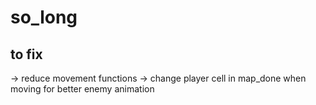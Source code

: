 # so_long

## to fix
-> reduce movement functions
-> change player cell in map_done when moving for better enemy animation
